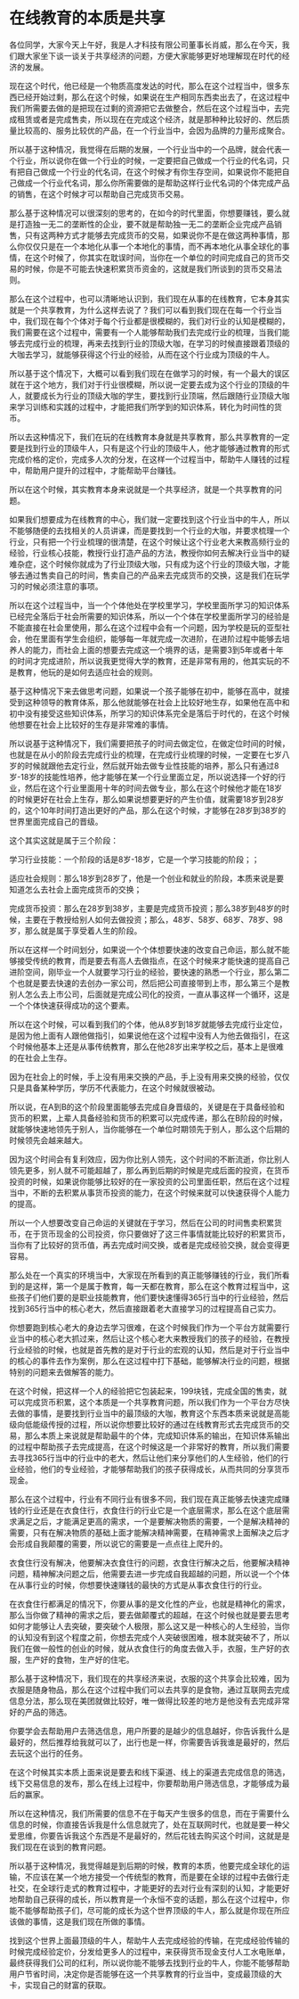 # 在线教育的本质是共享

各位同学，大家今天上午好，我是人才科技有限公司董事长肖威，那么在今天，我们跟大家坐下谈一谈关于共享经济的问题，方便大家能够更好地理解现在时代的经济的发展。

现在这个时代，他已经是一个物质高度发达的时代，那么在这个过程当中，很多东西已经开始过剩，那么在这个时候，如果说在生产相同东西卖出去了，在这过程中我们所需要去做的是把现在过剩的资源把它去做整合，然后在这个过程当中，去完成租赁或者是完成售卖，所以现在在完成这个经济，就是那种种比较好的、然后质量比较高的、服务比较优的产品，在一个行业当中，会因为品牌的力量形成聚合。

所以基于这种情况，我觉得在后期的发展，一个行业当中的一个品牌，就会代表一个行业，所以说你在做一个行业的时候，一定要把自己做成一个行业的代名词，只有把自己做成一个行业的代名词，在这个时候才有你生存空间，如果说你不能把自己做成一个行业代名词，那么你所需要做的是帮助这样行业代名词的个体完成产品的销售，在这个时候才可以帮助自己完成货币交易。

那么基于这种情况可以很深刻的思考的，在如今的时代里面，你想要赚钱，要么就是打造独一无二的垄断性的企业，要不就是帮助独一无二的垄断企业完成产品销售，只有这两种方式才能够去完成货币的交易，如果说你不是在做这两种事情，那么你仅仅只是在一个本地化从事一个本地化的事情，而不再本地化从事全球化的事情，在这个时候了，你其实在耽误时间，当你在一个单位的时间完成自己的货币交易的时候，你是不可能去快速积累货币资金的，这就是我们所谈到的货币交易法则。

那么在这个过程中，也可以清晰地认识到，我们现在从事的在线教育，它本身其实就是一个共享教育，为什么这样去说了？我们可以看到我们现在在每一个行业当中，我们现在每个个体对于每个行业都是很模糊的，我们对行业的认知是模糊的，我们需要在这个过程中，需要有一个人能够帮助我们去完成行业的梳理，当我们能够去完成行业的梳理，再来去找到行业的顶级大咖，在学习的时候直接跟着顶级的大咖去学习，就能够获得这个行业的经验，从而在这个行业成为顶级的牛人。

所以基于这个情况下，大概可以看到我们现在在做学习的时候，有一个最大的误区就在于这个地方，我们对于行业很模糊，所以说一定要去成为这个行业的顶级的牛人，就要成长为行业的顶级大咖的学生，要找到行业顶端，然后跟随行业顶级大咖来学习训练和实践的过程中，才能把我们所学到的知识体系，转化为时间性的货币。

所以去这种情况下，我们在玩的在线教育本身就是共享教育，那么共享教育的一定要是找到行业的顶级牛人，只有是这个行业的顶级牛人，他才能够通过教育的形式完成价格的定价，完成多人次的分发，在这样一个过程当中，帮助牛人赚钱的过程中，帮助用户提升的过程中，才能帮助平台赚钱。

所以在这个时候，其实教育本身来说就是一个共享经济，就是一个共享教育的问题。

如果我们想要成为在线教育的中心，我们就一定要找到这个行业当中的牛人，所以不能够随便的去找相关的人员讲课，而是要找到一个行业的大咖，并要求梳理一个行业，只有把一个行业梳理的很清楚，在这个时候让这个行业老大来教高频行业的经验，行业核心技能，教授行业打造产品的方法，教授你如何去解决行业当中的疑难杂症，这个时候你就成为了行业顶级大咖，只有成为这个行业的顶级大咖，才能够去通过售卖自己的时间，售卖自己的产品来去完成货币的交换，这是我们在玩学习的时候必须注意的事项。

所以在这个过程当中，当一个个体他处在学校里学习，学校里面所学习的知识体系已经完全落后于社会所需要的知识体系，所以一个个体在学校里面所学习的经验是不能直接在社会里使用，那么在这个过程中会有一个问题，因为学校是玩的亚型社会，他在里面有学生会组织，能够每一年就完成一次进阶，在进阶过程中能够去培养人的能力，而社会上面的想要去完成这一个境界的话，是需要3到5年或者十年的时间才完成进阶，所以说我更觉得大学的教育，还是非常有用的，他其实玩的不是教育，他玩的是如何去适应社会的规则。

基于这种情况下来去做思考问题，如果说一个孩子能够在初中，能够在高中，就接受到这种领导的教育体系，那么他就能够在社会上比较好地生存，如果他在高中和初中没有接受这些知识体系，所学习的知识体系完全是落后于时代的，在这个时候他想要在社会上比较好的生存是非常难的事情。

所以说基于这种情况下，我们需要把孩子的时间去做定位，在做定位时间的时候，也就是在从小的阶段去完成行业的梳理，在完成行业梳理的时候，一定要在七岁八岁的时候就跟他去定行业，然后就开始去做专业性技能的培养，那么只有通过8岁-18岁的技能性培养，他才能够在某一个行业里面立足，所以说选择一个好的行业，然后在这个行业里面用十年的时间去做专业，那么在这个时候他才能在18岁的时候更好在社会上生存，那么如果说想要更好的产生价值，就需要18岁到28岁的，这个10年时间打造出更好的产品，那么在这个时候，才能够在28岁到38岁的世界里面完成自己的晋级。

这个其实这就是属于三个阶段：

学习行业技能：一个阶段的话是8岁-18岁，它是一个学习技能的阶段；；

适应社会规则：那么18岁到28岁了，他是一个创业和就业的阶段，本质来说是要知道怎么去社会上面完成货币的交换；

完成货币投资：那么在28岁到38岁，主要是完成货币投资；那么38岁到48岁的时候，主要在于教授给别人如何去做投资；那么，48岁、58岁、68岁、78岁、98岁，那么就是属于享受着人生的阶段。

所以在这样一个时间划分，如果说一个个体想要快速的改变自己命运，那么就不能够接受传统的教育，而是要去有高人去做指点，在这个时候来才能快速的提高自己进阶空间，刚毕业一个人就要学习行业的经验，要快速的熟悉一个行业，那么第二个也就是要去快速的去创办一家公司，然后把公司直接带到上市，那么第三个是教别人怎么去上市公司，后面就是完成公司化的投资，一直从事这样一个循环，这是一个个体快速获得成功的这个要素。

所以在这个时候，可以看到我们的个体，他从8岁到18岁就能够去完成行业定位，是因为他上面有人跟他做指引，如果说他在这个过程中没有人为他去做指引，在这个时候他基本上还是从事传统教育，那么在他28岁出来学校之后，基本上是很难的在社会上生存。

因为在社会上的时候，手上没有用来交换的产品，手上没有用来交换的经验，仅仅只是具备某种学历，学历不代表能力，在这个时候就很被动。

所以说，在A到B的这个阶段里面能够去完成自身晋级的，关键是在于具备经验和货币的积累，上辈人具备经验和货币的积累可以完成传递，那么在B阶段的时候，就能够快速地领先于别人，当你能够在一个单位时期领先于别人，那么这个后期的时候领先会越来越大。

因为这个时间会有复利效应，因为你比别人领先，这个时间的不断流逝，你比别人领先更多，别人就不可能超越了，那么再到后期的时候是完成后面的投资，在货币投资的时候，如果说你能够比较好的在一家投资的公司里面任职，然后在这个过程当中，不断的去积累从事货币投资的能力，在这个时候来就可以快速获得个人能力的提高。

所以一个人想要改变自己命运的关键就在于学习，然后在公司的时间售卖积累货币，在于货币现金的公司投资，你只要做好了这三件事情就能比较好的积累货币，当你有了比较好的货币值，再去完成时间交换，或者是完成经验交换，就会变得更容易。

那么处在一个真实的环境当中，大家现在所看到的真正能够赚钱的行业，我们所看到的是这样，第一个是属于教育，每一天都在教育，那么在这个教育过程当中，这些孩子们他们要的是职业技能教育，他们要快速懂得365行当中的行业经验，然后找到365行当中的核心老大，然后直接跟着老大直接学习的过程提高自己实力。

你想要跑到核心老大的身边去学习很难，在这个时候我们作为一个平台方就需要行业当中的核心老大抓过来，然后让这个核心老大来教授我们的孩子的经验，在教授行业经验的时候，也就是首先教的是对于行业的宏观的认知，然后是对于行业当中的核心的事件去作为案例，那么在这过程中打下基础，能够解决行业的问题，根据特别的问题来去做解答的能力。

在这个时候，把这样一个人的经验把它包装起来，199块钱，完成全国的售卖，就可以完成货币积累，这个本质是一个共享教育问题，所以我们作为一个平台方尽快去做的事情，是要找到行业当中的最顶级的大咖，教育这个东西本质来说就是高能级向低能级传授的过程，所以说你想要比较好的通过在线教育形式去完成货币的交易，那么本质上来说就是帮助最牛的个体，完成知识体系的输出，在知识体系输出的过程中帮助孩子去完成提高，在这个时候这是一个非常好的教育，所以我们需要去寻找365行当中的行业中的老大，然后让他们来分享他们的人生经验，他们的行业经验，他们的专业经验，才能够帮助我们的孩子获得成长，从而共同的分享货币现金。

那么在这个过程中，行业有不同行业有很多不同，我们现在真正能够去快速完成赚钱的行业还是在衣食住行，衣食住行的行业它是一个底层需求，那么在这个底层需求满足之后，才能满足更高的需求，一个是要解决物质的需要，一个是解决精神的需要，只有在解决物质的基础上面才能解决精神需要，在精神需求上面解决之后才会形成自我颠覆的需要，所以说它的需要是一点点往上爬升的。

衣食住行没有解决，他要解决衣食住行的问题，衣食住行解决之后，他要解决精神问题，精神解决问题之后，他需要去进一步完成自我超越的问题，所以说一个个体在从事行业的时候，你想要快速赚钱的最快的方式是从事衣食住行的行业。

在衣食住行都满足的情况下，你要从事的是文化性的产业，也就是精神化的需求，那么当你做了精神的需求之后，要去做颠覆式的超越，在这个时候也就是要去思考如何才能够让人去突破，要突破个人极限，那么这又是一种核心的人生经验，当你的认知没有到这个程度之前，你想去完成个人突破很困难，根本就突破不了，所以我们在做一般性的创业的时候，就从衣食住行的角度去做入手，衣服，生产好的衣服，生产好的食物，生产好的住宅。

那么基于这种情况下，我们现在的共享经济来说，衣服的这个共享会比较难，因为衣服是随身物品，那么在这个过程中我们可以去共享的是食物，通过互联网去完成信息分法，那么现在美团就做比较好，唯一做得比较差的地方是他没有去完成非常好的产品的筛选。

你要学会去帮助用户去筛选信息，用户所要的是越少的信息越好，你告诉我什么是最好的，然后推荐给我就可以了，出行也是一样，你需要告诉我谁是最好的，然后去玩这个出行的任务。

在这个时候其实本质上面来说是要去和线下渠道、线上的渠道去完成信息的筛选，线下交易信息的发布，那么在线上过程中，你要帮助用户筛选信息，才能够成为最后的赢家。

所以在这种情况，我们所需要的信息不在于每天产生很多的信息，而在于需要什么信息的时候，你直接告诉我是什么信息就完了，处在互联网时代，也就是要一种父爱思维，你要告诉我这个东西是不是最好的，然后花钱去购买这个时间，这就是是我们现在在谈到的教育问题。

所以基于这种情况，我觉得越是到后期的时候，教育的本质，他要完成全球化的运输，不应该在某一个地方接受一个传统型的教育，而是要在全球的过程中去做行走社交，在全球行走式的教育过程中，才能更好的去对行业有深刻的认知，才能更好地帮助自己获得的成长，所以教育是一个永恒不变的话题，那么在这个过程中，你能不能够帮助孩子们，尽可能的成长为这个世界顶级的牛人，那么就是你现在所应该做的事情，这是我们现在所做的事情。

找到这个世界上面最顶级的牛人，帮助牛人去完成经验的传输，在完成经验传输的时候完成经验定价，分发给更多人的过程中，来获得货币现金支付人工水电账单，最终获得我们公司的红利，所以说你能不能够去找到行业的牛人，你能不能够帮助用户节省时间，决定你是否能够在这一个共享教育的行业当中，变成最顶级的大卡，实现自己的财富的获取。
